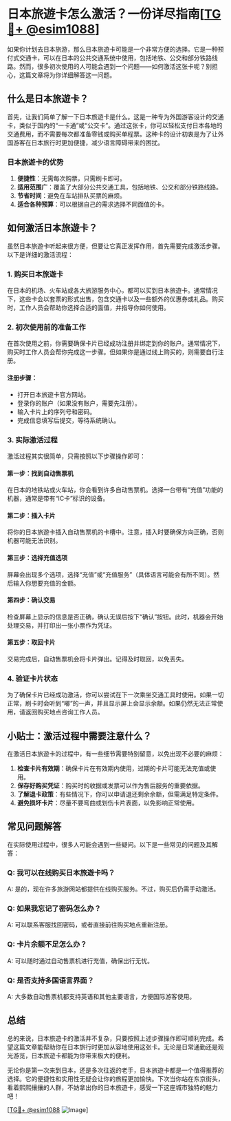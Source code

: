 # 日本旅遊卡怎么激活？一份详尽指南[[TG💪+ @esim1088](https://t.me/s/esim1088)]

如果你计划去日本旅游，那么日本旅遊卡可能是一个非常方便的选择。它是一种预付式交通卡，可以在日本的公共交通系统中使用，包括地铁、公交和部分铁路线路。然而，很多初次使用的人可能会遇到一个问题——如何激活这张卡呢？别担心，这篇文章将为你详细解答这一问题。

## 什么是日本旅遊卡？

首先，让我们简单了解一下日本旅遊卡是什么。这是一种专为外国游客设计的交通卡，类似于国内的“一卡通”或“公交卡”。通过这张卡，你可以轻松支付日本各地的交通费用，而不需要每次都准备零钱或购买单程票。这种卡的设计初衷是为了让外国游客在日本旅行时更加便捷，减少语言障碍带来的困扰。

### 日本旅遊卡的优势

1. **便捷性**：无需每次购票，只需刷卡即可。
2. **适用范围广**：覆盖了大部分公共交通工具，包括地铁、公交和部分铁路线路。
3. **节省时间**：避免在车站排队买票的麻烦。
4. **适合各种预算**：可以根据自己的需求选择不同面值的卡。

## 如何激活日本旅遊卡？

虽然日本旅遊卡听起来很方便，但要让它真正发挥作用，首先需要完成激活步骤。以下是详细的激活流程：

### 1. 购买日本旅遊卡

在日本的机场、火车站或各大旅游服务中心，都可以买到日本旅遊卡。通常情况下，这些卡会以套票的形式出售，包含交通卡以及一些额外的优惠券或礼品。购买时，工作人员会帮助你选择合适的面值，并指导你如何使用。

### 2. 初次使用前的准备工作

在首次使用之前，你需要确保卡片已经成功注册并绑定到你的账户。通常情况下，购买时工作人员会帮你完成这一步骤。但如果你是通过线上购买的，则需要自行注册。

#### 注册步骤：
- 打开日本旅遊卡官方网站。
- 登录你的账户（如果没有账户，需要先注册）。
- 输入卡片上的序列号和密码。
- 完成信息填写后提交，等待系统确认。

### 3. 实际激活过程

激活过程其实很简单，只需按照以下步骤操作即可：

#### 第一步：找到自动售票机
在日本的地铁站或火车站，你会看到许多自动售票机。选择一台带有“充值”功能的机器，通常是带有“IC卡”标识的设备。

#### 第二步：插入卡片
将你的日本旅遊卡插入自动售票机的卡槽中。注意，插入时要确保方向正确，否则机器可能无法识别。

#### 第三步：选择充值选项
屏幕会出现多个选项，选择“充值”或“充值服务”（具体语言可能会有所不同）。然后输入你想要充值的金额。

#### 第四步：确认交易
检查屏幕上显示的信息是否正确，确认无误后按下“确认”按钮。此时，机器会开始处理交易，并打印出一张小票作为凭证。

#### 第五步：取回卡片
交易完成后，自动售票机会将卡片弹出。记得及时取回，以免丢失。

### 4. 验证卡片状态

为了确保卡片已经成功激活，你可以尝试在下一次乘坐交通工具时使用。如果一切正常，刷卡时会听到“嘟”的一声，并且显示屏上会显示余额。如果仍然无法正常使用，请返回购买地点咨询工作人员。

## 小贴士：激活过程中需要注意什么？

在激活日本旅遊卡的过程中，有一些细节需要特别留意，以免出现不必要的麻烦：

1. **检查卡片有效期**：确保卡片在有效期内使用，过期的卡片可能无法充值或使用。
2. **保存好购买凭证**：购买时的收据或发票可以作为售后服务的重要依据。
3. **了解退卡政策**：有些情况下，你可以申请退还剩余余额，但需满足特定条件。
4. **避免损坏卡片**：尽量不要弯曲或划伤卡片表面，以免影响正常使用。

## 常见问题解答

在实际使用过程中，很多人可能会遇到一些疑问。以下是一些常见的问题及其解答：

### Q: 我可以在线购买日本旅遊卡吗？
A: 是的，现在许多旅游网站都提供在线购买服务。不过，购买后仍需手动激活。

### Q: 如果我忘记了密码怎么办？
A: 可以联系客服找回密码，或者直接前往购买地点重新注册。

### Q: 卡片余额不足怎么办？
A: 可以随时通过自动售票机进行充值，确保出行无忧。

### Q: 是否支持多国语言界面？
A: 大多数自动售票机都支持英语和其他主要语言，方便国际游客使用。

## 总结

总的来说，日本旅遊卡的激活并不复杂，只要按照上述步骤操作即可顺利完成。希望这篇文章能帮助你在日本旅行时更加从容地使用这张卡。无论是日常通勤还是观光游览，日本旅遊卡都能为你带来极大的便利。

无论你是第一次来到日本，还是多次往返的老手，日本旅遊卡都是一个值得推荐的选择。它的便捷性和实用性无疑会让你的旅程更加愉快。下次当你站在东京街头，看着熙熙攘攘的人群，不妨拿出你的日本旅遊卡，感受一下这座城市独特的魅力吧！

[[TG💪+ @esim1088](https://t.me/s/esim1088) ![Image](https://i.postimg.cc/4NQfJmqS/Snipaste-2025-05-13-00-14-12.png)]